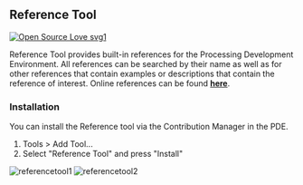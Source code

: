 ## Reference Tool
[![Open Source Love svg1](https://badges.frapsoft.com/os/v1/open-source.svg?v=103)](https://github.com/ellerbrock/open-source-badges/)

Reference Tool provides built-in references for the Processing Development Environment. All references can be searched by their name as well as for other references that contain examples or descriptions that contain the reference of interest. Online references can be found [**here**](https://www.processing.org/reference).

### Installation
You can install the Reference tool via the Contribution Manager in the PDE.
1. Tools > Add Tool...
2. Select "Reference Tool" and press "Install"

![referencetool1](readme_images_gifs/referencetool1.gif)
![referencetool2](readme_images_gifs/referencetool2.gif)
